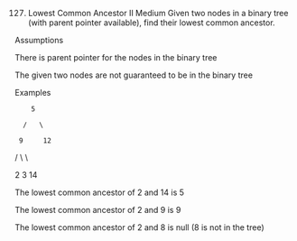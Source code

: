 127. Lowest Common Ancestor II
Medium
Given two nodes in a binary tree (with parent pointer available), find their lowest common ancestor.

Assumptions

There is parent pointer for the nodes in the binary tree

The given two nodes are not guaranteed to be in the binary tree

Examples

        5

      /   \

     9     12

   /  \      \

  2    3      14

The lowest common ancestor of 2 and 14 is 5

The lowest common ancestor of 2 and 9 is 9

The lowest common ancestor of 2 and 8 is null (8 is not in the tree)
